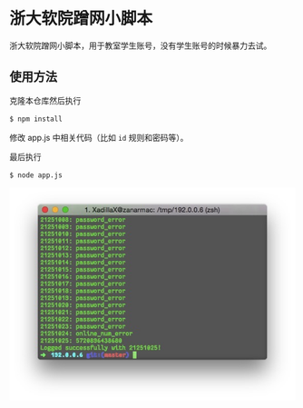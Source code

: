 # 浙大软院蹭网小脚本

浙大软院蹭网小脚本，用于教室学生账号，没有学生账号的时候暴力去试。

## 使用方法

克隆本仓库然后执行

```sh
$ npm install
```

修改 app.js 中相关代码（比如 `id` 规则和密码等）。

最后执行

```sh
$ node app.js
```

![Preview](preview.jpg)
